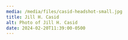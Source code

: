 ```yaml
---
media: /media/files/casid-headshot-small.jpg
title: Jill H. Casid
alt: Photo of Jill H. Casid
date: 2024-02-20T11:39:00-0500
---
```

